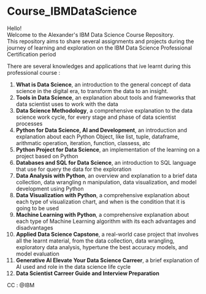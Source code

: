 # Course_IBMDataScience

Hello!  
Welcome to the Alexander's IBM Data Science Course Repository.  
This repository aims to share several assignments and projects during the journey of learning and exploration on the IBM Data Science Professional Certification period  

There are several knowledges and applications that ive learnt during this professional course : 
1. **What is Data Science**, an introduction to the general concept of data science in the digital era, to transform the data to an insight.
2. **Tools in Data Science**, an explanation about tools and frameworks that data scientist uses to work with the data
3. **Data Science Methodology**, a comprehensive explanation to the data science work cycle, for every stage and phase of data scientist processes
4. **Python for Data Science, AI and Development**, an introduction and explanation about each Python Object, like list, tuple, dataframe, arithmatic operation, iteration, function, classess, atc
5. **Python Project for Data Science**, an implementation of the learning on a project based on Python
6. **Databases and SQL for Data Science**, an introduction to SQL language that use for query the data for the exploration
7. **Data Analysis with Python**, an overview and explanation to a brief data collection, data wrangling n manipulation, data visualization, and model development using Python
8. **Data Visualization with Python**, a comprehensive explanation about each type of visualization chart, and when is the condition that it is going to be used
9. **Machine Learning with Python**, a comprehensive explanation about each type of Machine Learning algorithm with its each advantages and disadvantages
10. **Applied Data Science Capstone**, a real-world case project that involves all the learnt material, from the data collection, data wrangling, exploratory data analysis, hypertune the best accuracy models, and model evaluation
11. **Generative AI Elevate Your Data Science Carreer**, a brief explanation of AI used and role in the data science life cycle
12. **Data Scientist Carreer Guide and Interview Preparation**

CC : @IBM
